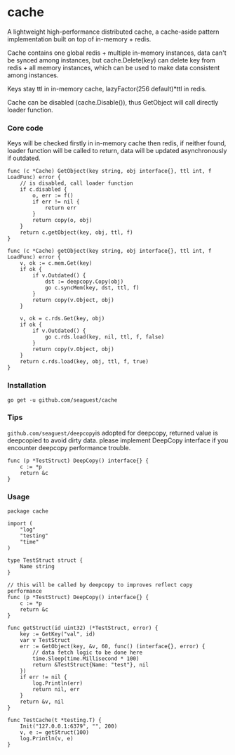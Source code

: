 # cache
A lightweight high-performance distributed cache, a cache-aside pattern implementation built on top of in-memory + redis.

Cache contains one global redis + multiple in-memory instances, data can't be synced among instances, but cache.Delete(key) can delete key from redis + all memory instances, which can be used to make data consistent among instances.

Keys stay ttl in in-memory cache, lazyFactor(256 default)*ttl in redis.

Cache can be disabled (cache.Disable()), thus GetObject will call directly loader function.

### Core code
Keys will be checked firstly in in-memory cache then redis, if neither found, loader function will be called to return, data will be updated asynchronously if outdated.
```bigquery
func (c *Cache) GetObject(key string, obj interface{}, ttl int, f LoadFunc) error {
	// is disabled, call loader function
	if c.disabled {
		o, err := f()
		if err != nil {
			return err
		}
		return copy(o, obj)
	}
	return c.getObject(key, obj, ttl, f)
}

func (c *Cache) getObject(key string, obj interface{}, ttl int, f LoadFunc) error {
	v, ok := c.mem.Get(key)
	if ok {
		if v.Outdated() {
			dst := deepcopy.Copy(obj)
			go c.syncMem(key, dst, ttl, f)
		}
		return copy(v.Object, obj)
	}

	v, ok = c.rds.Get(key, obj)
	if ok {
		if v.Outdated() {
			go c.rds.load(key, nil, ttl, f, false)
		}
		return copy(v.Object, obj)
	}
	return c.rds.load(key, obj, ttl, f, true)
}
```

### Installation

`go get -u github.com/seaguest/cache`


### Tips

```github.com/seaguest/deepcopy```is adopted for deepcopy, returned value is deepcopied to avoid dirty data.
please implement DeepCopy interface if you encounter deepcopy performance trouble.

```bigquery
func (p *TestStruct) DeepCopy() interface{} {
	c := *p
	return &c
}
```

### Usage

``` bigquery
package cache

import (
	"log"
	"testing"
	"time"
)

type TestStruct struct {
	Name string
}

// this will be called by deepcopy to improves reflect copy performance
func (p *TestStruct) DeepCopy() interface{} {
	c := *p
	return &c
}

func getStruct(id uint32) (*TestStruct, error) {
	key := GetKey("val", id)
	var v TestStruct
	err := GetObject(key, &v, 60, func() (interface{}, error) {
		// data fetch logic to be done here
		time.Sleep(time.Millisecond * 100)
		return &TestStruct{Name: "test"}, nil
	})
	if err != nil {
		log.Println(err)
		return nil, err
	}
	return &v, nil
}

func TestCache(t *testing.T) {
	Init("127.0.0.1:6379", "", 200)
	v, e := getStruct(100)
	log.Println(v, e)
}



```
